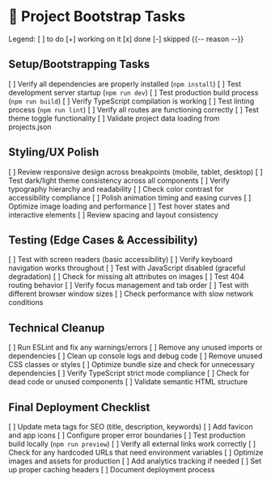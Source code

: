 # 🚧 Project Bootstrap Tasks

Legend: 
[ ] to do
[+] working on it
[x] done
[-] skipped {{-- reason --}}

## Setup/Bootstrapping Tasks
[ ] Verify all dependencies are properly installed (`npm install`)
[ ] Test development server startup (`npm run dev`)
[ ] Test production build process (`npm run build`)
[ ] Verify TypeScript compilation is working
[ ] Test linting process (`npm run lint`)
[ ] Verify all routes are functioning correctly
[ ] Test theme toggle functionality
[ ] Validate project data loading from projects.json

## Styling/UX Polish
[ ] Review responsive design across breakpoints (mobile, tablet, desktop)
[ ] Test dark/light theme consistency across all components
[ ] Verify typography hierarchy and readability
[ ] Check color contrast for accessibility compliance
[ ] Polish animation timing and easing curves
[ ] Optimize image loading and performance
[ ] Test hover states and interactive elements
[ ] Review spacing and layout consistency

## Testing (Edge Cases & Accessibility)
[ ] Test with screen readers (basic accessibility)
[ ] Verify keyboard navigation works throughout
[ ] Test with JavaScript disabled (graceful degradation)
[ ] Check for missing alt attributes on images
[ ] Test 404 routing behavior
[ ] Verify focus management and tab order
[ ] Test with different browser window sizes
[ ] Check performance with slow network conditions

## Technical Cleanup
[ ] Run ESLint and fix any warnings/errors
[ ] Remove any unused imports or dependencies
[ ] Clean up console logs and debug code
[ ] Remove unused CSS classes or styles
[ ] Optimize bundle size and check for unnecessary dependencies
[ ] Verify TypeScript strict mode compliance
[ ] Check for dead code or unused components
[ ] Validate semantic HTML structure

## Final Deployment Checklist
[ ] Update meta tags for SEO (title, description, keywords)
[ ] Add favicon and app icons
[ ] Configure proper error boundaries
[ ] Test production build locally (`npm run preview`)
[ ] Verify all external links work correctly
[ ] Check for any hardcoded URLs that need environment variables
[ ] Optimize images and assets for production
[ ] Add analytics tracking if needed
[ ] Set up proper caching headers
[ ] Document deployment process
